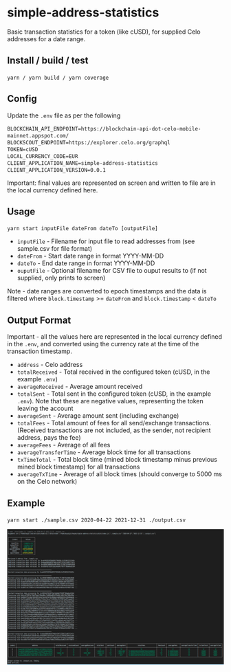 # simple-address-statistics
Basic transaction statistics for a token (like cUSD), for supplied Celo addresses for a date range.

## Install / build / test
`yarn / yarn build / yarn coverage` 

## Config
Update the `.env` file as per the following
```
BLOCKCHAIN_API_ENDPOINT=https://blockchain-api-dot-celo-mobile-mainnet.appspot.com/
BLOCKSCOUT_ENDPOINT=https://explorer.celo.org/graphql
TOKEN=cUSD
LOCAL_CURRENCY_CODE=EUR
CLIENT_APPLICATION_NAME=simple-address-statistics
CLIENT_APPLICATION_VERSION=0.0.1
```
Important: final values are represented on screen and written to file are in the local currency defined here.
## Usage

`yarn start inputFile dateFrom dateTo [outputFile]`

* `inputFile` - Filename for input file to read addresses from (see sample.csv for file format)
* `dateFrom` - Start date range in format YYYY-MM-DD
* `dateTo` - End date range in format YYYY-MM-DD
* `ouputFile` - Optional filename for CSV file to ouput results to (if not supplied, only prints to screen)

Note - date ranges are converted to epoch timestamps and the data is filtered where `block.timestamp` >= `dateFrom` and `block.timestamp` < `dateTo`
## Output Format
Important - all the values here are represented in the local currency defined in the `.env`, and converted using the currency rate at the time of the transaction timestamp.

* `address` - Celo address 
* `totalReceived` - Total received in the configured token (cUSD, in the example `.env`)
* `averageReceived` - Average amount received
* `totalSent` - Total sent in the configured token (cUSD, in the example `.env`). Note that these are negative values, representing the token leaving the account
* `averageSent` - Average amount sent (including exchange)
* `totalFees` - Total amount of fees for all send/exchange transactions. (Received transactions are not included, as the sender, not recipient address, pays the fee)
* `averageFees` - Average of all fees
* `averageTransferTime` - Average block time for all transactions
* `txTimeTotal` - Total block time (mined block timestamp minus previous mined block timestamp) for all transactions
* `averageTxTime` - Average of all block times (should converge to 5000 ms on the Celo network)
## Example
`yarn start ./sample.csv 2020-04-22 2021-12-31 ./output.csv`

![example.png](./example.png)
